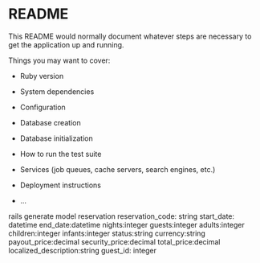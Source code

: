 # README

This README would normally document whatever steps are necessary to get the
application up and running.

Things you may want to cover:

* Ruby version

* System dependencies

* Configuration

* Database creation

* Database initialization

* How to run the test suite

* Services (job queues, cache servers, search engines, etc.)

* Deployment instructions

* ...


rails generate model reservation reservation_code: string start_date: datetime end_date:datetime nights:integer guests:integer adults:integer children:integer infants:integer status:string currency:string payout_price:decimal security_price:decimal total_price:decimal localized_description:string guest_id: integer
